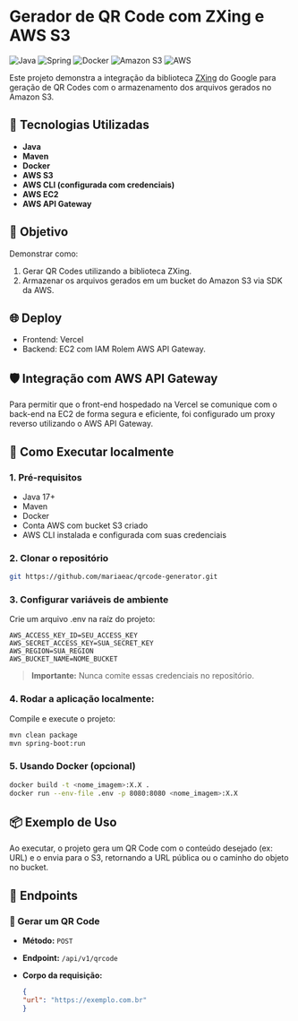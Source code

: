# Gerador de QR Code com ZXing e AWS S3
![Java](https://img.shields.io/badge/java-%23ED8B00.svg?style=for-the-badge&logo=openjdk&logoColor=white)
![Spring](https://img.shields.io/badge/spring-%236DB33F.svg?style=for-the-badge&logo=spring&logoColor=white)
![Docker](https://img.shields.io/badge/docker-%230db7ed.svg?style=for-the-badge&logo=docker&logoColor=white)
![Amazon S3](https://img.shields.io/badge/Amazon%20S3-FF9900?style=for-the-badge&logo=amazons3&logoColor=white)
![AWS](https://img.shields.io/badge/AWS-%23FF9900.svg?style=for-the-badge&logo=amazon-aws&logoColor=white)


Este projeto demonstra a integração da biblioteca [ZXing](https://github.com/zxing/zxing) do Google para geração de QR Codes com o armazenamento dos arquivos gerados no Amazon S3.


## 🚀 Tecnologias Utilizadas

- **Java**
- **Maven**
- **Docker**
- **AWS S3**
- **AWS CLI (configurada com credenciais)**
- **AWS EC2**
- **AWS API Gateway**

## 🎯 Objetivo

Demonstrar como:

1. Gerar QR Codes utilizando a biblioteca ZXing.
2. Armazenar os arquivos gerados em um bucket do Amazon S3 via SDK da AWS.

## 🌐 Deploy
- Frontend: Vercel
- Backend: EC2 com IAM Rolem AWS API Gateway.

## 🛡️ Integração com AWS API Gateway
Para permitir que o front-end hospedado na Vercel se comunique com o back-end na EC2 de forma segura e eficiente, foi configurado um proxy reverso utilizando o AWS API Gateway.

## 🚀 Como Executar localmente

### 1. Pré-requisitos

- Java 17+
- Maven
- Docker
- Conta AWS com bucket S3 criado
- AWS CLI instalada e configurada com suas credenciais

### 2. Clonar o repositório

```bash
git https://github.com/mariaeac/qrcode-generator.git
```

### 3. Configurar variáveis de ambiente

Crie um arquivo .env na raíz do projeto:

```
AWS_ACCESS_KEY_ID=SEU_ACCESS_KEY
AWS_SECRET_ACCESS_KEY=SUA_SECRET_KEY
AWS_REGION=SUA_REGION
AWS_BUCKET_NAME=NOME_BUCKET
```

> **Importante:** Nunca comite essas credenciais no repositório.

### 4. Rodar a aplicação localmente:

Compile e execute o projeto:

```bash
mvn clean package
mvn spring-boot:run
```

### 5. Usando Docker (opcional)

```bash
docker build -t <nome_imagem>:X.X .
docker run --env-file .env -p 8080:8080 <nome_imagem>:X.X
```


## 📦 Exemplo de Uso

Ao executar, o projeto gera um QR Code com o conteúdo desejado (ex: URL) e o envia para o S3, retornando a URL pública ou o caminho do objeto no bucket.

## 🔗 Endpoints
### 📌 Gerar um QR Code
- **Método:** `POST`
- **Endpoint:** `/api/v1/qrcode`
- **Corpo da requisição:**

  ```json
  {
  "url": "https://exemplo.com.br"
  }
  ```

